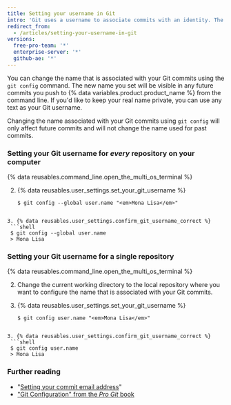 ```yaml
---
title: Setting your username in Git
intro: 'Git uses a username to associate commits with an identity. The Git username is not the same as your {% data variables.product.product_name %} username.'
redirect_from:
  - /articles/setting-your-username-in-git
versions:
  free-pro-team: '*'
  enterprise-server: '*'
  github-ae: '*'
---
```


You can change the name that is associated with your Git commits using the `git config` command. The new name you set will be visible in any future commits you push to {% data variables.product.product_name %} from the command line. If you'd like to keep your real name private, you can use any text as your Git username.

Changing the name associated with your Git commits using `git config` will only affect future commits and will not change the name used for past commits.

### Setting your Git username for *every* repository on your computer

{% data reusables.command_line.open_the_multi_os_terminal %}

2. {% data reusables.user_settings.set_your_git_username %}
   ```shell
   $ git config --global user.name "<em>Mona Lisa</em>"
  ```

3. {% data reusables.user_settings.confirm_git_username_correct %}
   ```shell
   $ git config --global user.name
   > Mona Lisa
  ```

### Setting your Git username for a single repository

{% data reusables.command_line.open_the_multi_os_terminal %}

2. Change the current working directory to the local repository where you want to configure the name that is associated with your Git commits.

3. {% data reusables.user_settings.set_your_git_username %}
   ```shell
   $ git config user.name "<em>Mona Lisa</em>"
  ```

3. {% data reusables.user_settings.confirm_git_username_correct %}
   ```shell
   $ git config user.name
   > Mona Lisa
  ```

### Further reading

- "[Setting your commit email address](/articles/setting-your-commit-email-address)"
- ["Git Configuration" from the _Pro Git_ book](https://git-scm.com/book/en/Customizing-Git-Git-Configuration)

